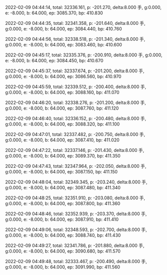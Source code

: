 2022-02-09 04:44:14, total: 32336.161, p: -201.270, delta:8.000 手, g:0.000, e: -8.000, b: 64.000, ep: 3085.370, bp: 410.830

2022-02-09 04:44:35, total: 32341.358, p: -201.640, delta:8.000 手, g:0.000, e: -8.000, b: 64.000, ep: 3084.440, bp: 410.760

2022-02-09 04:44:56, total: 32338.518, p: -201.340, delta:8.000 手, g:0.000, e: -8.000, b: 64.000, ep: 3083.460, bp: 410.600

2022-02-09 04:45:17, total: 32335.376, p: -200.910, delta:8.000 手, g:0.000, e: -8.000, b: 64.000, ep: 3084.450, bp: 410.670

2022-02-09 04:45:37, total: 32337.674, p: -201.200, delta:8.000 手, g:0.000, e: -8.000, b: 64.000, ep: 3086.560, bp: 410.970

2022-02-09 04:45:59, total: 32339.512, p: -200.400, delta:8.000 手, g:0.000, e: -8.000, b: 64.000, ep: 3088.160, bp: 411.070

2022-02-09 04:46:20, total: 32338.276, p: -201.200, delta:8.000 手, g:0.000, e: -8.000, b: 64.000, ep: 3087.760, bp: 411.120

2022-02-09 04:46:40, total: 32336.152, p: -200.480, delta:8.000 手, g:0.000, e: -8.000, b: 64.000, ep: 3088.320, bp: 411.100

2022-02-09 04:47:01, total: 32337.482, p: -200.750, delta:8.000 手, g:0.000, e: -8.000, b: 64.000, ep: 3087.410, bp: 411.020

2022-02-09 04:47:22, total: 32337.146, p: -201.430, delta:8.000 手, g:0.000, e: -8.000, b: 64.000, ep: 3089.370, bp: 411.350

2022-02-09 04:47:43, total: 32347.964, p: -202.050, delta:8.000 手, g:0.000, e: -8.000, b: 64.000, ep: 3087.150, bp: 411.150

2022-02-09 04:48:04, total: 32349.345, p: -203.240, delta:8.000 手, g:0.000, e: -8.000, b: 64.000, ep: 3087.480, bp: 411.340

2022-02-09 04:48:25, total: 32351.910, p: -203.080, delta:8.000 手, g:0.000, e: -8.000, b: 64.000, ep: 3087.800, bp: 411.360

2022-02-09 04:48:46, total: 32352.939, p: -203.370, delta:8.000 手, g:0.000, e: -8.000, b: 64.000, ep: 3087.910, bp: 411.410

2022-02-09 04:49:06, total: 32348.593, p: -202.700, delta:8.000 手, g:0.000, e: -8.000, b: 64.000, ep: 3088.740, bp: 411.430

2022-02-09 04:49:27, total: 32341.786, p: -201.880, delta:8.000 手, g:0.000, e: -8.000, b: 64.000, ep: 3090.680, bp: 411.570

2022-02-09 04:49:48, total: 32333.467, p: -200.490, delta:8.000 手, g:0.000, e: -8.000, b: 64.000, ep: 3091.990, bp: 411.560
